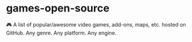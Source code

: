 # games-open-source
🎮 A list of popular/awesome video games, add-ons, maps, etc. hosted on GitHub. Any genre. Any platform. Any engine.
